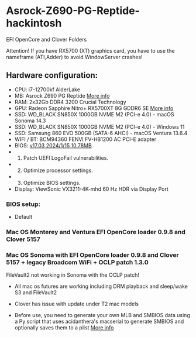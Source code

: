 # Asrock-Z690-PG-Reptide-hackintosh
EFI OpenCore and Clover Folders

Attention! If you have RX5700 (XT) graphics card, you have to use the nameframe (ATI,Adder) to avoid WindowServer crashes!

## Hardware configuration:
* CPU: i7-12700kf AlderLake
* MB: Asrock Z690 PG Reptide [More info](https://pg.asrock.com/mb/Intel/Z690%20PG%20Riptide/index.ru.asp#Overview) 
* RAM: 2x32Gb DDR4 3200 Crucial Technology      
* GPU: Radeon Sapphire Nitro+ RX5700XT 8G GDDR6 SE [More info](https://www.sapphiretech.com/ru-ru/consumer/nitro-radeon-rx-5700-xt-se-8g-gddr6)
* SSD: WD_BLACK SN850X 1000GB NVME M2 (PCI-e 4.0) - macOS Sonoma 14.3
* SSD: WD_BLACK SN850X 1000GB NVME M2 (PCI-e 4.0) - Windows 11
* SSD: Samsung 860 EVO 500GB (SATA-6 AHCI) - macOS Ventura 13.6.4
* WIFI / BT: BCM94360 FENVI FV-HB1200 AC PCI-E adapter
* BIOS: [v17.03 2024/1/15 10.78MB](https://pg.asrock.com/mb/Intel/Z690%20PG%20Riptide/index.ru.asp#BIOS)
* 1. Patch UEFI LogoFail vulnerabilities.
* 2. Optimize processor settings.
* 3. Optimize BIOS settings.
* Display: ViewSonic VX3211-4K-mhd 60 Hz HDR via Display Port

### BIOS setup: 

* Default

### Mac OS Monterey and Ventura EFI OpenCore loader 0.9.8 and Clover 5157
### Mac OS Sonoma with EFI OpenCore loader 0.9.8 and Clover 5157 + legacy Broadcom WiFi + OCLP patch 1.3.0

FileVault2 not working in Sonoma with the OCLP patch!
 
* All mac os futures are working including DRM playback and sleep/wake S3 and FileVault2
* Clover has issue with update under T2 mac models

* Before use, you need to generate your own MLB and SMBIOS data using a Py script that uses acidanthera's macserial to generate SMBIOS and optionally saves them to a plist [More info](https://github.com/corpnewt/GenSMBIOS)

